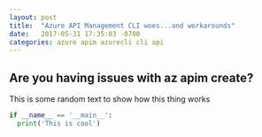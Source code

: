 ```yaml
---
layout: post
title:  "Azure API Management CLI woes...and workarounds"
date:   2017-05-31 17:35:03 -0700
categories: azure apim azurecli cli api
--- 
```


## Are you having issues with az apim create?

This is some random text to show how this thing works

```python
if __name__ == '__main__':
  print('This is cool')
```
